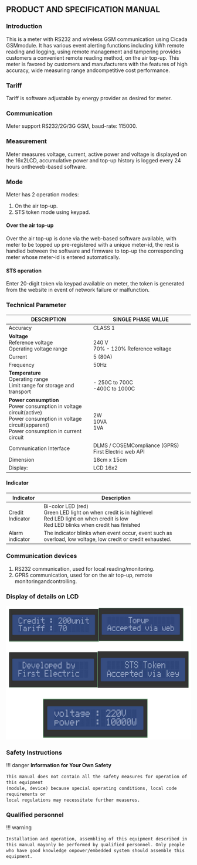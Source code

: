 ## PRODUCT AND SPECIFICATION MANUAL

### Introduction

This is a meter with RS232 and wireless GSM communication using Cicada GSMmodule.
It has various event alerting functions including kWh remote reading and logging, using remote management and tampering provides customers a convenient remote reading method, on the air top-up.
This meter is favored by customers and manufacturers with the features of high accuracy, wide measuring range andcompetitive cost performance.

### Tariff

Tariff is software adjustable by energy provider as desired for meter.

### Communication

Meter support RS232/2G/3G GSM, baud-rate: 115000.

### Measurement

Meter measures voltage, current, active power and voltage is displayed on the 16x2LCD, accumulative power and top-up history is logged every 24 hours ontheweb-based software.

### Mode

Meter has 2 operation modes:

1. On the air top-up.
2. STS token mode using keypad.

#### Over the air top-up

Over the air top-up is done via the web-based software available, with meter to be topped up pre-registered with a unique meter-id, the rest is handled between the software and firmware to top-up the corresponding meter whose meter-id is entered automatically.

#### STS operation

Enter 20-digit token via keypad available on meter, the token is generated from the website in event of network failure or malfunction.

### Technical Parameter

| DESCRIPTION | SINGLE PHASE VALUE |
| -------- | -------- |
| Accuracy | CLASS 1 |
| **Voltage** <br> Reference voltage <br> Operating voltage range | <br> 240 V <br> 70% - 120% Reference voltage    |
| Current | 5 (80A) |
| Frequency | 50Hz |
| **Temperature** <br> Operating range <br> Limit range for storage and transport   | <br>                   - 250C to 700C <br> -400C to 1000C |
| **Power consumption** <br> Power consumption in voltage circuit(active) <br> Power consumption in voltage circuit(apparent) <br> Power consumption in current circuit | <br> 2W <br> 10VA <br> 1VA |
| Communication Interface | DLMS / COSEMCompliance (GPRS) First Electric web API |
| Dimension | 18cm x 15cm |
| Display: | LCD 16x2 |

#### Indicator

| Indicator | Description |
| -- | -- |
| Credit Indicator | Bi-color LED (red) <br> Green LED light on when credit is in highlevel <br> Red LED light on when credit is low <br> Red LED blinks when credit has finished |
| Alarm indicator | The indicator blinks when event occur, event such as overload, low voltage, low credit or credit exhausted. |

### Communication devices

1. RS232 communication, used for local reading/monitoring.
2. GPRS communication, used for on the air top-up, remote monitoringandcontrolling.

### Display of details on LCD

![meter]('../../../assets/hardware/meter.png)

### Safety Instructions

!!! danger
    **Information for Your Own Safety**

    This manual does not contain all the safety measures for operation of this equipment
    (module, device) because special operating conditions, local code requirements or
    local regulations may necessitate further measures.

### Qualified personnel

!!! warning

    Installation and operation, assembling of this equipment described in this manual mayonly be performed by qualified personnel. Only people who have good knowledge onpower/embedded system should assemble this equipment.
